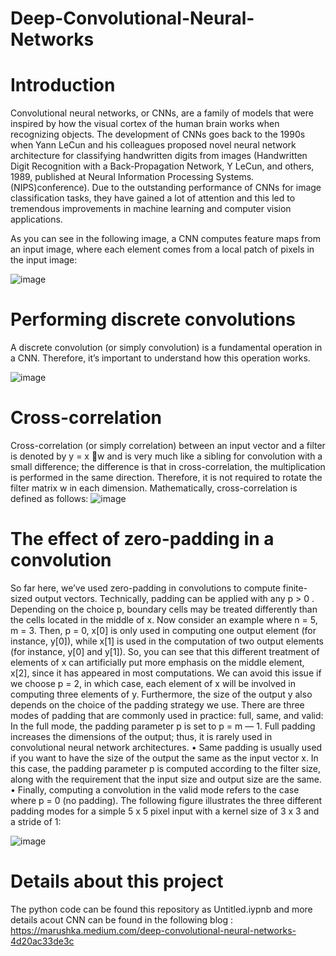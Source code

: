 
# Deep-Convolutional-Neural-Networks

# Introduction
Convolutional neural networks, or CNNs, are a family of models that were inspired by how the visual cortex of the human brain works when recognizing objects. The development of CNNs goes back to the 1990s when Yann LeCun and his colleagues proposed novel neural network architecture for classifying handwritten digits from images (Handwritten Digit Recognition with a Back-Propagation Network, Y LeCun, and others, 1989, published at Neural Information Processing Systems. (NIPS)conference). Due to the outstanding performance of CNNs for image classification tasks, they have gained a lot of attention and this led to tremendous improvements in machine learning and computer vision applications.

As you can see in the following image, a CNN computes feature maps from an input image, where each element comes from a local patch of pixels in the input image:

![image](https://user-images.githubusercontent.com/53411455/147838397-ddafd62c-b34c-4f13-ae55-9eecaf7dc449.png)

# Performing discrete convolutions
A discrete convolution (or simply convolution) is a fundamental operation in a CNN. Therefore, it’s important to understand how this operation works.

![image](https://user-images.githubusercontent.com/53411455/147838417-5adce72b-d407-4bd1-b49c-f9ca0b152b27.png)

# Cross-correlation
Cross-correlation (or simply correlation) between an input vector and a filter is denoted by y = x w and is very much like a sibling for convolution with a small difference; the difference is that in cross-correlation, the multiplication is performed in the same direction. Therefore, it is not required to rotate the filter matrix w in each dimension. Mathematically, cross-correlation is defined as follows:
![image](https://user-images.githubusercontent.com/53411455/147838440-10198aae-ab7b-4743-9a93-73706ef8ee74.png)

# The effect of zero-padding in a convolution
So far here, we’ve used zero-padding in convolutions to compute finite-sized output vectors. Technically, padding can be applied with any p > 0 . Depending on the choice p, boundary cells may be treated differently than the cells located in the middle of x. Now consider an example where n = 5, m = 3. Then, p = 0, x[0] is only used in computing one output element (for instance, y[0]), while x[1] is used in the computation of two output elements (for instance, y[0] and y[1]). So, you can see that this different treatment of elements of x can artificially put more emphasis on the middle element, x[2], since it has appeared in most computations. We can avoid this issue if we choose p = 2, in which case, each element of x will be involved in computing three elements of y. Furthermore, the size of the output y also depends on the choice of the padding strategy we use. There are three modes of padding that are commonly used in practice: full, same, and valid:
In the full mode, the padding parameter p is set to p = m — 1. Full padding increases the dimensions of the output; thus, it is rarely used in convolutional neural network architectures.
• Same padding is usually used if you want to have the size of the output the same as the input vector x. In this case, the padding parameter p is computed according to the filter size, along with the requirement that the input size and output size are the same.
• Finally, computing a convolution in the valid mode refers to the case where p = 0 (no padding).
The following figure illustrates the three different padding modes for a simple 5 x 5 pixel input with a kernel size of 3 x 3 and a stride of 1:

![image](https://user-images.githubusercontent.com/53411455/147838458-8326a4a4-2d4d-4830-85cb-7bd66146973d.png)

# Details about this project

The python code can be found this repository  as Untitled.iypnb and more details acout CNN can be found in the following blog : https://marushka.medium.com/deep-convolutional-neural-networks-4d20ac33de3c

